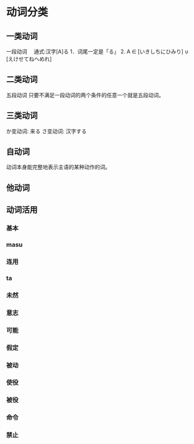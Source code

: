 # 动词分类

## 一类动词  
一段动词　
通式:汉字[A]る
1．词尾一定是「る」
2. A ∈ [いきしちにひみり] ∪ [えけせてねへめれ]
## 二类动词  
五段动词
只要不满足一段动词的两个条件的任意一个就是五段动词。
## 三类动词  
か变动词: 来る
さ变动词: 汉字する

## 自动词  
动词本身能完整地表示主语的某种动作的词。
## 他动词  

## 动词活用
### 基本  
### masu  
### 连用  
### ta  
### 未然  
### 意志  
### 可能  
### 假定  
### 被动  
### 使役  
### 被役  
### 命令  
### 禁止  

